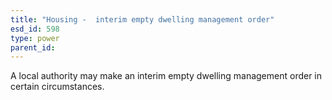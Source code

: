 ```yaml
---
title: "Housing -  interim empty dwelling management order"
esd_id: 598
type: power
parent_id:  
---
```


A local authority may make an interim empty dwelling management order in certain circumstances.

